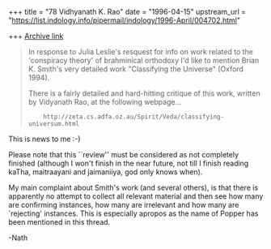 +++
title = "78 Vidhyanath K. Rao"
date = "1996-04-15"
upstream_url = "https://list.indology.info/pipermail/indology/1996-April/004702.html"

+++
[Archive link](https://list.indology.info/pipermail/indology/1996-April/004702.html)

> In response to Julia Leslie's resquest for info on work related to the
> 'conspiracy theory' of brahminical orthodoxy  I'd like to mention Brian K.
> Smith's very detailed work "Classifying the Universe" (Oxford 1994). 
>  
> There is a fairly detailed and hard-hitting critique of 
> this work, written by Vidyanath Rao, at the following
> webpage...
>  
>         http://zeta.cs.adfa.oz.au/Spirit/Veda/classifying-universum.html

This is news to me :-)

Please note that this ``review'' must be considered as not completely
finished (although I won't finish in the near future, not till I finish
reading kaTha, maitraayani and jaimaniiya, god only knows when).

My main complaint about Smith's work (and several others), is that
there is apparently no attempt to collect all relevant material and
then see how many are confirming instances, how many are irrelevant
and how many are `rejecting' instances. This is especially apropos
as the name of Popper has been mentioned in this thread.





-Nath




